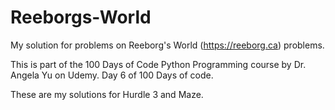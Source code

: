 # Reeborgs-World
My solution for problems on Reeborg's World (https://reeborg.ca) problems.

This is part of the 100 Days of Code Python Programming course by Dr. Angela Yu on Udemy. Day 6 of 100 Days of code.

These are my solutions for Hurdle 3 and Maze.
